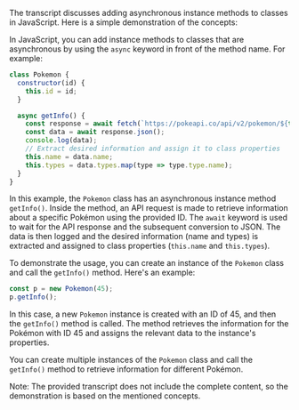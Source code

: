 The transcript discusses adding asynchronous instance methods to classes in JavaScript. Here is a simple demonstration of the concepts:

In JavaScript, you can add instance methods to classes that are asynchronous by using the `async` keyword in front of the method name. For example:
```javascript
class Pokemon {
  constructor(id) {
    this.id = id;
  }

  async getInfo() {
    const response = await fetch(`https://pokeapi.co/api/v2/pokemon/${this.id}`);
    const data = await response.json();
    console.log(data);
    // Extract desired information and assign it to class properties
    this.name = data.name;
    this.types = data.types.map(type => type.type.name);
  }
}
```
In this example, the `Pokemon` class has an asynchronous instance method `getInfo()`. Inside the method, an API request is made to retrieve information about a specific Pokémon using the provided ID. The `await` keyword is used to wait for the API response and the subsequent conversion to JSON. The data is then logged and the desired information (name and types) is extracted and assigned to class properties (`this.name` and `this.types`).

To demonstrate the usage, you can create an instance of the `Pokemon` class and call the `getInfo()` method. Here's an example:
```javascript
const p = new Pokemon(45);
p.getInfo();
```
In this case, a new `Pokemon` instance is created with an ID of 45, and then the `getInfo()` method is called. The method retrieves the information for the Pokémon with ID 45 and assigns the relevant data to the instance's properties.

You can create multiple instances of the `Pokemon` class and call the `getInfo()` method to retrieve information for different Pokémon.

Note: The provided transcript does not include the complete content, so the demonstration is based on the mentioned concepts.
